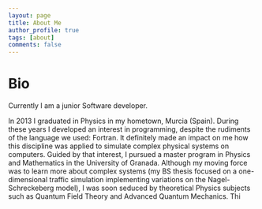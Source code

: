 ```yaml
---
layout: page
title: About Me
author_profile: true
tags: [about]
comments: false
---
```


# Bio

Currently I am a junior Software developer. 

In 2013 I graduated in Physics in my hometown, Murcia (Spain).
During these years I developed an interest in programming, despite the rudiments of the language we used: Fortran. 
It definitely made an impact on me how this discipline was applied to simulate complex physical systems on computers.
Guided by that interest, I pursued a master program in Physics and Mathematics in the University of Granada.
Although my moving force was to learn more about complex systems (my BS thesis focused on a one-dimensional traffic simulation implementing variations on the Nagel-Schreckeberg model),
I was soon seduced by theoretical Physics subjects such as Quantum Field Theory and Advanced Quantum Mechanics.
Thi


